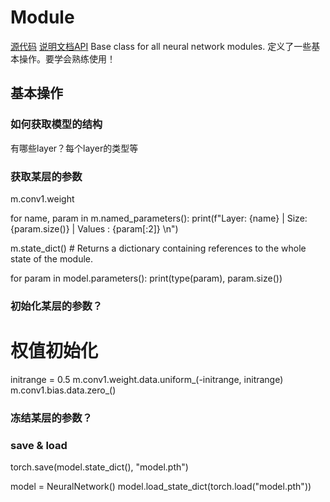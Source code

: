 # Module
[源代码](https://github.com/pytorch/pytorch/blob/main/torch/nn/modules/module.py)
[说明文档API](https://pytorch.org/docs/stable/generated/torch.nn.Module.html#torch.nn.Module)
Base class for all neural network modules. 定义了一些基本操作。要学会熟练使用！
## 基本操作
### 如何获取模型的结构
有哪些layer？每个layer的类型等

### 获取某层的参数
m.conv1.weight

for name, param in m.named_parameters():
    print(f"Layer: {name} | Size: {param.size()} | Values : {param[:2]} \n")

m.state_dict() # Returns a dictionary containing references to the whole state of the module.

for param in model.parameters():
    print(type(param), param.size())
### 初始化某层的参数？
# 权值初始化
initrange = 0.5
m.conv1.weight.data.uniform_(-initrange, initrange)
m.conv1.bias.data.zero_()
### 冻结某层的参数？
### save & load
torch.save(model.state_dict(), "model.pth")

model = NeuralNetwork()
model.load_state_dict(torch.load("model.pth"))